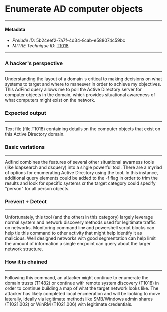 
# Enumerate AD computer objects

---

#### Metadata

- *Prelude ID*: 5b24eef2-7a7f-4d34-8cab-e588074c59bc
- *MITRE Technique ID*: [T1018](https://attack.mitre.org/techniques/T1018/)

---

### A hacker's perspective

---

Understanding the layout of a domain is critical to making decisions on what systems to target and where to maneuver in order to achieve my objectives. This AdFind query allows me to poll the Active Directory server for computer objects in the domain, which provides situational awareness of what computers might exist on the network. 

### Expected output

---

Text file (file.T1018) containing details on the computer objects that exist on this Active Directory domain. 

### Basic variations

---

Adfind combines the features of several other situational awarness tools (like ldapsearch and dsquery) into a single powerful tool. There are a myriad of options for enumerating Active Directory using the tool. In this instance, additional query elements could be added to the -f flag in order to trim the results and look for specific systems or the target category could specify "person" for all person objects. 

### Prevent + Detect

---

Unfortunately, this tool (and the others in this category) largely leverage normal system and network discovery methods used for legitimate traffic on networks. Monitoring command line and powershell script blocks can help tie this command to other activity that might help identify it as malicious. Well designed networks with good segmentation can help limit the amount of information a single endpoint can query about the larger network structure. 

### How it is chained

---

Following this command, an attacker might continue to enumerate the domain trusts (T1482) or continue with remote system discovery (T1018) in order to continue building a map of what the target network looks like. The attacker has likely completed local enumeration and will be looking to move laterally, ideally via legitimate methods like SMB/Windows admin shares (T1021.002) or WinRM (T1021.006) with legitimate credentials. 
